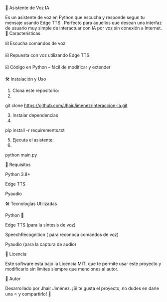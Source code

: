 🎤 Asistente de Voz IA

Es un asistente de voz en Python que escucha y responde segun tu mensaje usando Edge TTS . Perfecto para aquellos que desean una interfaz de usuario muy simple de interactuar con IA por voz sin conexión a Internet.
🚀 Características

☑️ Escucha comandos de voz

☑️ Repuesta con voz utilizando Edge TTS

☑️ Código en Python – fácil de modificar y extender

🛠️ Instalación y Uso

1. Clona este repositorio:
2. 
git clone https://github.com/JhairJimenez/Interaccion-Ia.git

3. Instalar dependencias
4. 
pip install -r requirements.txt

5. Ejecuta el asistente:
6. 
python main.py

📌 Requisitos

Python 3.8+

Edge TTS

Pyaudio 


🛠️ Tecnologías Utilizadas

Python 🐍

Edge TTS (para la síntesis de voz)

SpeechRecognition ( para   reconoca comandos de voz)

Pyaudio (para la captura de audio)

📜 Licencia

Este software esta bajo la Licencia MIT, que te permite usar este proyecto  y modificarlo sin límites siempre que menciones al autor.

👤 Autor

Desarrollado por Jhair Jiménez.
¡Si te gusta el proyecto, no dudes en darle una ⭐ y compartirlo! 🚀
